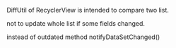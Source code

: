 DiffUtil of RecyclerView is intended to compare two list.

not to update whole list if some fields changed.

instead of outdated method notifyDataSetChanged()